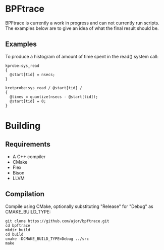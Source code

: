 # BPFtrace

BPFtrace is currently a work in progress and can not currently run scripts. The examples below are to give an idea of what the final result should be.

## Examples

To produce a histogram of amount of time spent in the read() system call:
```
kprobe:sys_read
{
  @start[tid] = nsecs;
}

kretprobe:sys_read / @start[tid] /
{
  @times = quantize(nsecs - @start[tid]);
  @start[tid] = 0;
}
```


# Building

## Requirements
- A C++ compiler
- CMake
- Flex
- Bison
- LLVM

## Compilation
Compile using CMake, optionally substituting "Release" for "Debug" as CMAKE\_BUILD\_TYPE:
```
git clone https://github.com/ajor/bpftrace.git
cd bpftrace
mkdir build
cd build
cmake -DCMAKE_BUILD_TYPE=Debug ../src
make
```

